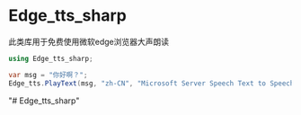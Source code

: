 # Edge_tts_sharp 
此类库用于免费使用微软edge浏览器大声朗读

```C#
using Edge_tts_sharp;

var msg = "你好啊？";
Edge_tts.PlayText(msg, "zh-CN", "Microsoft Server Speech Text to Speech Voice (zh-CN, XiaoxiaoNeural)", "webm-24khz-16bit-mono-opus");
```
"# Edge_tts_sharp" 
